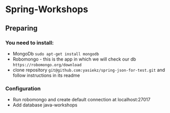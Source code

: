 # Spring-Workshops

## Preparing

### You need to install:

- MongoDb `sudo apt-get install mongodb`
- Robomongo - this is the app in which we will check our db `https://robomongo.org/download`
- clone repository `git@github.com:yasiekz/spring-json-for-test.git` and follow instructions in its readme

### Configuration

- Run robomongo and create default connection at localhost:27017
- Add database java-workshops